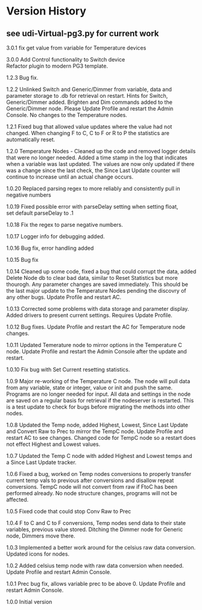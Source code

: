 # Version History

## see udi-Virtual-pg3.py for current work

3.0.1 fix get value from variable for Temperature devices

3.0.0 Add Control functionality to Switch device  
      Refactor plugin to modern PG3 template.

1.2.3 Bug fix.

1.2.2 Unlinked Switch and Generic/Dimmer from variable,
data and parameter storage to .db for retrieval on restart. Hints for Switch,
Generic/Dimmer added.
Brighten and Dim commands added to the Generic/Dimmer node.
Please Update Profile and restart the Admin Console.
No changes to the Temperature nodes.

1.2.1 Fixed bug that allowed value updates where the value had not changed.
When changing F to C, C to F or R to P the statistics are automatically reset.

1.2.0 Temperature Nodes - Cleaned up the code and removed logger details that
were no longer needed. Added a time stamp in the log that indicates when a variable
was last updated. The values are now only updated if there was a change since the
last check, the Since Last Update counter will continue to increase until an actual
change occurs.

1.0.20 Replaced parsing regex to more reliably and consistently pull in negative
numbers

1.0.19 Fixed possible error with parseDelay setting when setting float,  
set default parseDelay to .1

1.0.18 Fix the regex to parse negative numbers.

1.0.17 Logger info for debugging added.

1.0.16 Bug fix, error handling added

1.0.15 Bug fix

1.0.14 Cleaned up some code, fixed a bug that could corrupt the data, added Delete
Node db to clear bad data, similar to Reset Statistics but more thourogh. Any parameter
changes are saved immediately. This should be the last major update to the Temperature
Nodes pending the discovry of any other bugs. Update Profile and restart AC.

1.0.13 Corrected some problems with data storage and parameter display. Added drivers
to present current settings. Requires Update Profile.

1.0.12 Bug fixes. Update Profile and restart the AC for Temperature node changes.

1.0.11 Updated Temerature node to mirror options in the Temperature C node. Update
Profile and restart the Admin Console after the update and restart.

1.0.10 Fix bug with Set Current resetting statistics.

1.0.9 Major re-working of the Temperature C node. The node will pull data from any
variable, state or integer, value or init and push the same. Programs are no longer
needed for input. All data and settings in the node are saved on a regular basis
for retrieval if the nodeserver is restarted. This is a test update to check for
bugs before migrating the methods into other nodes.

1.0.8 Updated the Temp node, added Highest, Lowest, Since Last Update and Convert
Raw to Prec to mirror the TempC node. Update Profile and restart AC to see changes.
Changed code for TempC node so a restart does not effect Highest and Lowest values.

1.0.7 Updated the Temp C node with added Highest and Lowest temps and a Since Last
Update tracker.

1.0.6 Fixed a bug, worked on Temp nodes conversions to properly transfer current
temp vals to previous after conversions and disallow repeat conversions. TempC node
will not convert from raw if FtoC has been performed already. No node structure
changes, programs will not be affected.

1.0.5 Fixed code that could stop Conv Raw to Prec

1.0.4 F to C and C to F conversions, Temp nodes send data to their state variables,
previous value stored. Ditching the Dimmer node for Generic node, Dimmers move there.

1.0.3 Implemented a better work around for the celsius raw data conversion. Updated
icons for nodes.

1.0.2 Added celsius temp node with raw data conversion when needed. Update Profile
and restart Admin Console.

1.0.1 Prec bug fix, allows variable prec to be above 0. Update Profile and restart
Admin Console.

1.0.0 Initial version
